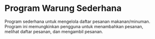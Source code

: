 # Program Warung Sederhana
Program sederhana untuk mengelola daftar pesanan makanan/minuman. Program ini memungkinkan pengguna untuk menambahkan pesanan, melihat daftar pesanan, dan mengambil pesanan.
